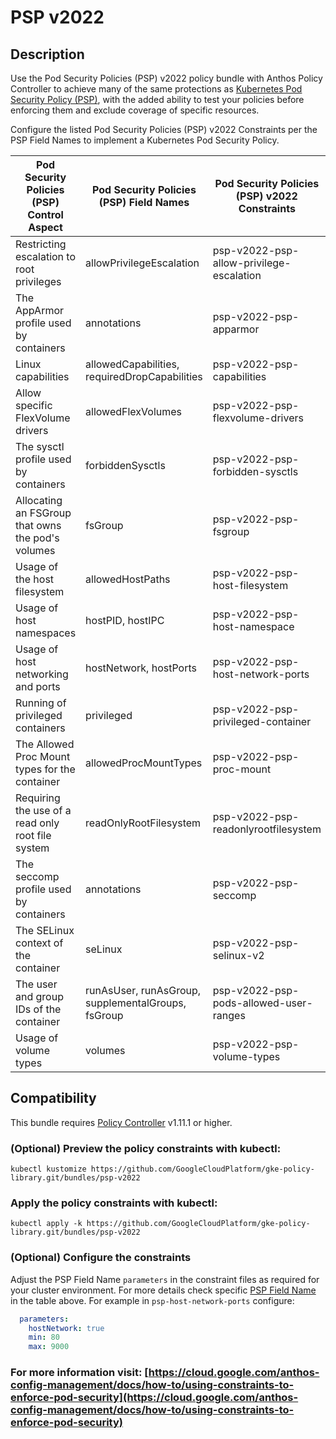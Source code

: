 # PSP v2022

## Description
Use the Pod Security Policies (PSP) v2022 policy bundle with Anthos Policy
Controller to achieve many of the same protections as
[Kubernetes Pod Security Policy (PSP)](https://v1-24.docs.kubernetes.io/docs/concepts/security/pod-security-policy/),
with the added ability to test your policies before enforcing them and exclude
coverage of specific resources.

Configure the listed Pod Security Policies (PSP) v2022 Constraints per the PSP
Field Names to implement a Kubernetes Pod Security Policy.

| Pod Security Policies (PSP) Control Aspect        | Pod Security Policies (PSP) Field Names            | Pod Security Policies (PSP) v2022 Constraints |
|---------------------------------------------------|----------------------------------------------------|-----------------------------------------------|
| Restricting escalation to root privileges         | allowPrivilegeEscalation                           | psp-v2022-psp-allow-privilege-escalation      |
| The AppArmor profile used by containers           | annotations                                        | psp-v2022-psp-apparmor                        |
| Linux capabilities                                | allowedCapabilities, requiredDropCapabilities      | psp-v2022-psp-capabilities                    |
| Allow specific FlexVolume drivers                 | allowedFlexVolumes                                 | psp-v2022-psp-flexvolume-drivers              |
| The sysctl profile used by containers             | forbiddenSysctls                                   | psp-v2022-psp-forbidden-sysctls               |
| Allocating an FSGroup that owns the pod's volumes | fsGroup                                            | psp-v2022-psp-fsgroup                         |
| Usage of the host filesystem                      | allowedHostPaths                                   | psp-v2022-psp-host-filesystem                 |
| Usage of host namespaces                          | hostPID, hostIPC                                   | psp-v2022-psp-host-namespace                  |
| Usage of host networking and ports                | hostNetwork, hostPorts                             | psp-v2022-psp-host-network-ports              |
| Running of privileged containers                  | privileged                                         | psp-v2022-psp-privileged-container            |
| The Allowed Proc Mount types for the container    | allowedProcMountTypes                              | psp-v2022-psp-proc-mount                      |
| Requiring the use of a read only root file system | readOnlyRootFilesystem                             | psp-v2022-psp-readonlyrootfilesystem          |
| The seccomp profile used by containers            | annotations                                        | psp-v2022-psp-seccomp                         |
| The SELinux context of the container              | seLinux                                            | psp-v2022-psp-selinux-v2                      |
| The user and group IDs of the container           | runAsUser, runAsGroup, supplementalGroups, fsGroup | psp-v2022-psp-pods-allowed-user-ranges        |
| Usage of volume types                             | volumes                                            | psp-v2022-psp-volume-types                    |

## Compatibility

This bundle requires [Policy Controller](https://cloud.google.com/anthos-config-management/docs/concepts/policy-controller) v1.11.1 or higher.

### (Optional) Preview the policy constraints with kubectl:
```shell
kubectl kustomize https://github.com/GoogleCloudPlatform/gke-policy-library.git/bundles/psp-v2022
```

### Apply the policy constraints with kubectl:
```shell
kubectl apply -k https://github.com/GoogleCloudPlatform/gke-policy-library.git/bundles/psp-v2022
```

### (Optional) Configure the constraints
Adjust the PSP Field Name `parameters` in the constraint files as required for
your cluster environment.  For more details check specific
[PSP Field Name]((https://v1-24.docs.kubernetes.io/docs/concepts/security/pod-security-policy/))
in the table above.  For example in `psp-host-network-ports` configure:
```yaml
  parameters:
    hostNetwork: true
    min: 80
    max: 9000
```

### For more information visit: [https://cloud.google.com/anthos-config-management/docs/how-to/using-constraints-to-enforce-pod-security](https://cloud.google.com/anthos-config-management/docs/how-to/using-constraints-to-enforce-pod-security)
